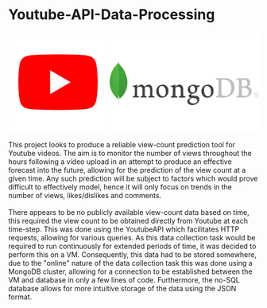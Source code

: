 # Youtube-API-Data-Processing

<p align="center">
  <img src="Assets/YT_Logo.png" width="200" height="200" /></img>
  <img src="Assets/MongoDB_Logo.png" width="300" height="200" /></img>
</p>

This project looks to produce a reliable view-count prediction tool for Youtube videos. The aim is to monitor the number of views throughout the hours following a video upload in an attempt to produce an effective forecast into the future, allowing for the prediction of the view count at a given time. Any such prediction will be subject to factors which would prove difficult to effectively model, hence it will only focus on trends in the number of views, likes/dislikes and comments.
<br><br>
There appears to be no publicly available view-count data based on time, this required the view count to be obtained directly from Youtube at each time-step. This was done using the YoutubeAPI which facilitates HTTP requests, allowing for various queries. As this data collection task would be required to run continuously for extended periods of time, it was decided to perform this on a VM. Consequently, this data had to be stored somewhere, due to the "online" nature of the data collection task this was done using a MongoDB cluster, allowing for a connection to be established between the VM and database in only a few lines of code. Furthermore, the no-SQL database allows for more intuitive storage of the data using the JSON format.
